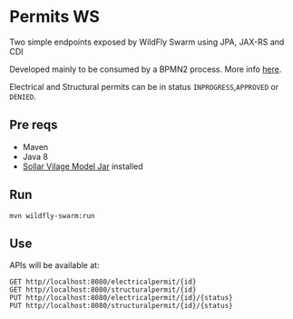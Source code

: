 # Permits WS

Two simple endpoints exposed by WildFly Swarm using JPA, JAX-RS and CDI

Developed mainly to be consumed by a BPMN2 process. More info [here](https://github.com/kmacedovarela/advanced-bpmn2-process). 

Electrical and Structural permits can be in status `INPROGRESS`,`APPROVED` or `DENIED`.

## Pre reqs
* Maven 
* Java 8
* [Sollar Vilage Model Jar](https://github.com/kmacedovarela/advanced-bpmn2-process/tree/master/sv-model) installed 

## Run

```mvn wildfly-swarm:run```

## Use
APIs will be available at:
	
```
GET http//localhost:8080/electricalpermit/{id}
GET http//localhost:8080/structuralpermit/{id}
PUT http//localhost:8080/electricalpermit/{id}/{status}
PUT http//localhost:8080/structuralpermit/{id}/{status}
```
